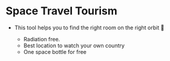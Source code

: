 # Space Travel Tourism
* This tool helps you to find the right room on the right orbit :rocket:

  * Radiation free.
  * Best location to watch your own country
  * One space bottle for free 
